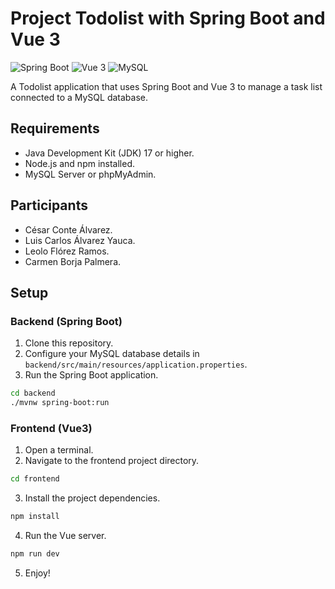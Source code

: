 # Project Todolist with Spring Boot and Vue 3

![Spring Boot](https://img.shields.io/badge/Spring%20Boot-2.5.4-brightgreen) ![Vue 3](https://img.shields.io/badge/Vue-3.0.0-green) ![MySQL](https://img.shields.io/badge/MySQL-8.0-blue)

A Todolist application that uses Spring Boot and Vue 3 to manage a task list connected to a MySQL database.

## Requirements

- Java Development Kit (JDK) 17 or higher.
- Node.js and npm installed.
- MySQL Server or phpMyAdmin.

## Participants

- César Conte Álvarez.
- Luis Carlos Álvarez Yauca.
- Leolo Flórez Ramos.
- Carmen Borja Palmera.

## Setup

### Backend (Spring Boot)

1. Clone this repository.
2. Configure your MySQL database details in `backend/src/main/resources/application.properties`.
3. Run the Spring Boot application.

```bash
cd backend
./mvnw spring-boot:run
```

### Frontend (Vue3)

1. Open a terminal.
2. Navigate to the frontend project directory.

```bash
cd frontend
```

3. Install the project dependencies.

```bash
npm install
```

4. Run the Vue server.

```bash
npm run dev
```

5. Enjoy!
